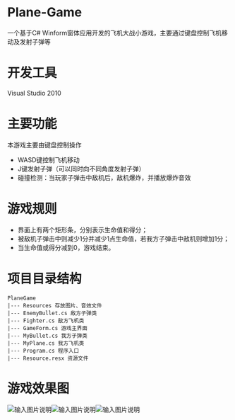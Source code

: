 # Plane-Game
一个基于C# Winform窗体应用开发的飞机大战小游戏，主要通过键盘控制飞机移动及发射子弹等
# 开发工具
Visual Studio 2010
# 主要功能
本游戏主要由键盘控制操作
* WASD键控制飞机移动
* J键发射子弹（可以同时向不同角度发射子弹）
* 碰撞检测：当玩家子弹击中敌机后，敌机爆炸，并播放爆炸音效

# 游戏规则
* 界面上有两个矩形条，分别表示生命值和得分；
* 被敌机子弹击中则减少1分并减少1点生命值，若我方子弹击中敌机则增加1分；
* 当生命值或得分减到0，游戏结束。

# 项目目录结构
```
PlaneGame
|--- Resources 存放图片、音效文件
|--- EnemyBullet.cs 敌方子弹类
|--- Fighter.cs 敌方飞机类
|--- GameForm.cs 游戏主界面
|--- MyBullet.cs 我方子弹类
|--- MyPlane.cs 我方飞机类
|--- Program.cs 程序入口
|--- Resource.resx 资源文件
```
# 游戏效果图
![输入图片说明](https://git.oschina.net/uploads/images/2017/0712/220417_b1fb0f0c_1430177.png "在这里输入图片标题")![输入图片说明](https://git.oschina.net/uploads/images/2017/0713/001410_58b4cb93_1430177.png "在这里输入图片标题")![输入图片说明](https://git.oschina.net/uploads/images/2017/0712/220444_24aa7716_1430177.png "在这里输入图片标题")